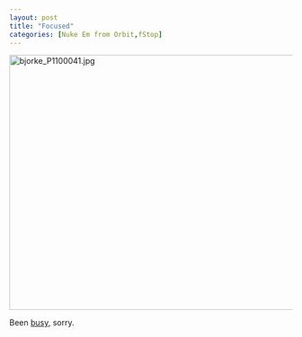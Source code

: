 ```yaml
---
layout: post
title: "Focused"
categories: [Nuke Em from Orbit,fStop]
---
```

<img alt="bjorke_P1100041.jpg" src="http://www.botzilla.com/blog/archives/pix2010/bjorke_P1100041.jpg" width="807" height="454" border="0" />

Been <a href="http://www.riftgame.com/">busy,</a> sorry.


